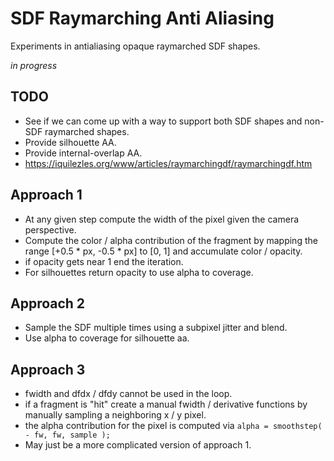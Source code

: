 # SDF Raymarching Anti Aliasing

Experiments in antialiasing opaque raymarched SDF shapes.

_in progress_

## TODO

- See if we can come up with a way to support both SDF shapes and non-SDF raymarched shapes.
- Provide silhouette AA.
- Provide internal-overlap AA.
- https://iquilezles.org/www/articles/raymarchingdf/raymarchingdf.htm

## Approach 1

- At any given step compute the width of the pixel given the camera perspective.
- Compute the color / alpha contribution of the fragment by mapping the range [+0.5 * px, -0.5 * px] to [0, 1] and accumulate color / opacity.
- if opacity gets near 1 end the iteration.
- For silhouettes return opacity to use alpha to coverage.

## Approach 2

- Sample the SDF multiple times using a subpixel jitter and blend.
- Use alpha to coverage for silhouette aa.

## Approach 3

- fwidth and dfdx / dfdy cannot be used in the loop.
- if a fragment is "hit" create a manual fwidth / derivative functions by manually sampling a neighboring x / y pixel.
- the alpha contribution for the pixel is computed via `alpha = smoothstep( - fw, fw, sample );`
- May just be a more complicated version of approach 1. 

